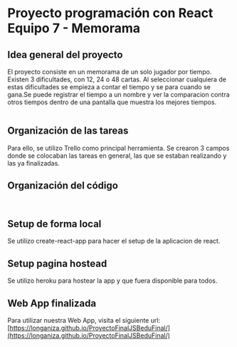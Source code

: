 # Proyecto programación con React Equipo 7 - Memorama

## Idea general del proyecto

El proyecto consiste en un memorama de un solo jugador por tiempo. Existen 3 dificultades, con 12, 24 o 48 cartas. Al seleccionar cualquiera de estas dificultades se empieza a contar el tiempo y se para cuando se gana.Se puede registrar el tiempo a un nombre y ver la comparacion contra otros tiempos dentro de una pantalla que muestra los mejores tiempos.
![]()

![]()

## Organización de las tareas
Para ello, se utilizo Trello como principal herramienta. Se crearon 3 campos donde se colocaban las tareas en
general, las que se estaban realizando y las ya finalizadas.

## Organización del código

![]()

![]()

## Setup de forma local
Se utilizo create-react-app para hacer el setup de la aplicacion de react.

## Setup pagina hostead
Se utilizo heroku para hostear la app y que fuera disponible para todos.

## Web App finalizada
Para utilizar nuestra Web App, visita el siguiente url:
[https://longaniza.github.io/ProyectoFinalJSBeduFinal/](https://longaniza.github.io/ProyectoFinalJSBeduFinal/)

